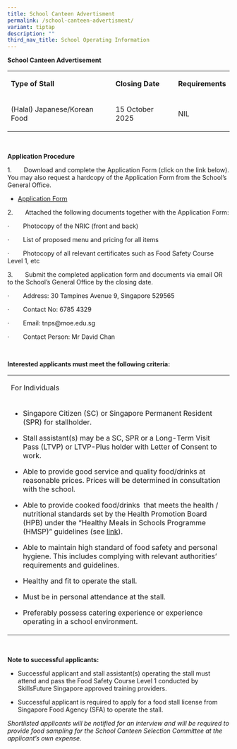```yaml
---
title: School Canteen Advertisment
permalink: /school-canteen-advertisment/
variant: tiptap
description: ""
third_nav_title: School Operating Information
---
```

<p><strong>School Canteen Advertisement</strong>
</p>
<table style="minWidth: 75px">
<colgroup>
<col>
<col>
<col>
</colgroup>
<tbody>
<tr>
<td rowspan="1" colspan="1">
<p><strong>Type of Stall</strong>
</p>
</td>
<td rowspan="1" colspan="1">
<p><strong>Closing Date</strong>
</p>
</td>
<td rowspan="1" colspan="1">
<p><strong>Requirements</strong>
</p>
</td>
</tr>
<tr>
<td rowspan="1" colspan="1">
<p>(Halal) Japanese/Korean Food</p>
</td>
<td rowspan="1" colspan="1">
<p>15 October 2025</p>
</td>
<td rowspan="1" colspan="1">
<p>NIL</p>
</td>
</tr>
</tbody>
</table>
<p><strong>&nbsp;</strong>
</p>
<p><strong>Application Procedure</strong>
</p>
<p>1.&nbsp;&nbsp;&nbsp;&nbsp;&nbsp;&nbsp; Download and complete the Application
Form (click on the link below). You may also request a hardcopy of the
Application Form from the School’s General Office.</p>
<ul data-tight="true" class="tight">
<li>
<p><a href="https://drive.google.com/file/d/1lv8H7ZzpQh8X7qzCHxH_hdE69p9oEL6S/view?usp=drive_link" rel="noopener noreferrer nofollow" target="_blank">Application Form</a>
</p>
</li>
</ul>
<p>2.&nbsp;&nbsp;&nbsp;&nbsp;&nbsp;&nbsp; Attached the following documents
together with the Application Form:</p>
<p>·&nbsp;&nbsp;&nbsp;&nbsp;&nbsp;&nbsp;&nbsp; Photocopy of the NRIC (front
and back)</p>
<p>·&nbsp;&nbsp;&nbsp;&nbsp;&nbsp;&nbsp;&nbsp; List of proposed menu and
pricing for all items</p>
<p>·&nbsp;&nbsp;&nbsp;&nbsp;&nbsp;&nbsp;&nbsp; Photocopy of all relevant
certificates such as Food Safety Course Level 1, etc</p>
<p>3.&nbsp;&nbsp;&nbsp;&nbsp;&nbsp;&nbsp; Submit the completed application
form and documents via email OR to the School’s General Office by the closing
date.</p>
<p>·&nbsp;&nbsp;&nbsp;&nbsp;&nbsp;&nbsp;&nbsp; Address: 30 Tampines Avenue
9, Singapore 529565</p>
<p>·&nbsp;&nbsp;&nbsp;&nbsp;&nbsp;&nbsp;&nbsp; Contact No: 6785 4329</p>
<p>·&nbsp;&nbsp;&nbsp;&nbsp;&nbsp;&nbsp;&nbsp; Email:&nbsp;<a rel="noopener noreferrer nofollow" target="_blank">tnps@moe.edu.sg</a>
</p>
<p>·&nbsp;&nbsp;&nbsp;&nbsp;&nbsp;&nbsp;&nbsp; Contact Person: Mr David Chan</p>
<p>&nbsp;</p>
<p><strong>Interested applicants must meet the following criteria:</strong>
</p>
<table style="minWidth: 25px">
<colgroup>
<col>
</colgroup>
<tbody>
<tr>
<td rowspan="1" colspan="1">
<p>For Individuals</p>
</td>
</tr>
<tr>
<td rowspan="1" colspan="1">
<ul data-tight="true" class="tight">
<li>
<p>Singapore Citizen (SC) or Singapore Permanent Resident (SPR) for stallholder.</p>
</li>
<li>
<p>Stall assistant(s) may be a SC, SPR or a Long-Term Visit Pass (LTVP) or
LTVP-Plus holder with Letter of Consent to work.</p>
</li>
<li>
<p>Able to provide good service and quality food/drinks at reasonable prices.
Prices will be determined in consultation with the school.</p>
</li>
<li>
<p>Able to provide cooked food/drinks&nbsp; that meets the health / nutritional
standards set by the Health Promotion Board (HPB) under the “Healthy Meals
in Schools Programme (HMSP)” guidelines (see&nbsp;<a href="https://www.hpb.gov.sg/schools/school-programmes/healthy-meals-in-schools-programme" rel="noopener noreferrer nofollow" target="_blank">link</a>).</p>
</li>
<li>
<p>Able to maintain high standard of food safety and personal hygiene. This
includes complying with relevant authorities’ requirements and guidelines.</p>
</li>
<li>
<p>Healthy and fit to operate the stall.</p>
</li>
<li>
<p>Must be in personal attendance at the stall.</p>
</li>
<li>
<p>Preferably possess catering experience or experience operating in a school
environment.</p>
</li>
</ul>
</td>
</tr>
</tbody>
</table>
<p><strong>&nbsp;</strong>
</p>
<p><strong>Note to successful applicants:</strong>
</p>
<ul data-tight="true" class="tight">
<li>
<p>Successful applicant and stall assistant(s) operating the stall must attend
and pass the Food Safety Course Level 1 conducted by SkillsFuture Singapore
approved training providers.</p>
</li>
<li>
<p>Successful applicant is required to apply for a food stall license from
Singapore Food Agency (SFA) to operate the stall.</p>
</li>
</ul>
<p><em>Shortlisted applicants will be notified for an interview and will be required to provide food sampling for the School Canteen Selection Committee at the applicant’s own expense.</em>
</p>
<p><em>&nbsp;</em>
</p>